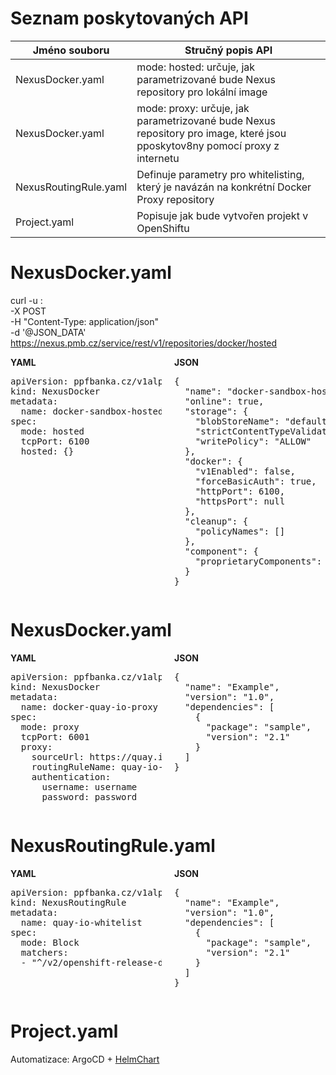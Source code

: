 # Seznam poskytovaných API

| Jméno souboru | Stručný popis API |
| --- | --- |
| NexusDocker.yaml | mode: hosted: určuje, jak parametrizované bude Nexus repository pro lokální image |
| NexusDocker.yaml | mode: proxy: určuje, jak parametrizované bude Nexus repository pro image, které jsou pposkytov8ny pomocí proxy z internetu |
| NexusRoutingRule.yaml | Definuje parametry pro whitelisting, který je navázán na konkrétní Docker Proxy repository |
| Project.yaml | Popisuje jak bude vytvořen projekt v OpenShiftu |

# NexusDocker.yaml
curl -u <username>:<password> \
-X POST \
-H "Content-Type: application/json" \
-d '@JSON_DATA' \
https://nexus.pmb.cz/service/rest/v1/repositories/docker/hosted
<div style="display: flex; justify-content: space-between;">
<div style="width: 48%;">
<b>YAML</b>
<pre>
apiVersion: ppfbanka.cz/v1alpha1
kind: NexusDocker
metadata:
  name: docker-sandbox-hosted
spec:
  mode: hosted
  tcpPort: 6100
  hosted: {}
</pre>
</div>
<div style="width: 48%;">
<b>JSON</b>
<pre>
{
  "name": "docker-sandbox-hosted",
  "online": true,
  "storage": {
    "blobStoreName": "default",
    "strictContentTypeValidation": true,
    "writePolicy": "ALLOW"
  },
  "docker": {
    "v1Enabled": false,
    "forceBasicAuth": true,
    "httpPort": 6100,
    "httpsPort": null
  },
  "cleanup": {
    "policyNames": []
  },
  "component": {
    "proprietaryComponents": true
  }
}
</pre>
</div>
</div>

# NexusDocker.yaml
<div style="display: flex; justify-content: space-between;">
<div style="width: 48%;">
<b>YAML</b>
<pre>
apiVersion: ppfbanka.cz/v1alpha1
kind: NexusDocker
metadata:
  name: docker-quay-io-proxy
spec:
  mode: proxy
  tcpPort: 6001
  proxy:
    sourceUrl: https://quay.io
    routingRuleName: quay-io-whitelist
    authentication:
      username: username
      password: password
</pre>
</div>
<div style="width: 48%;">
<b>JSON</b>
<pre>
{
  "name": "Example",
  "version": "1.0",
  "dependencies": [
    {
      "package": "sample",
      "version": "2.1"
    }
  ]
}
</pre>
</div>
</div>

# NexusRoutingRule.yaml
<div style="display: flex; justify-content: space-between;">
<div style="width: 48%;">
<b>YAML</b>
<pre>
apiVersion: ppfbanka.cz/v1alpha1
kind: NexusRoutingRule
metadata:
  name: quay-io-whitelist
spec:
  mode: Block
  matchers:
  - "^/v2/openshift-release-dev/.*$"
</pre>
</div>
<div style="width: 48%;">
<b>JSON</b>
<pre>
{
  "name": "Example",
  "version": "1.0",
  "dependencies": [
    {
      "package": "sample",
      "version": "2.1"
    }
  ]
}
</pre>
</div>
</div>

# Project.yaml
Automatizace: ArgoCD + [HelmChart](https://gitlab.pmb.cz/ocp_clusters/projects-onboarding/-/tree/master/helmchart?ref_type=heads)
